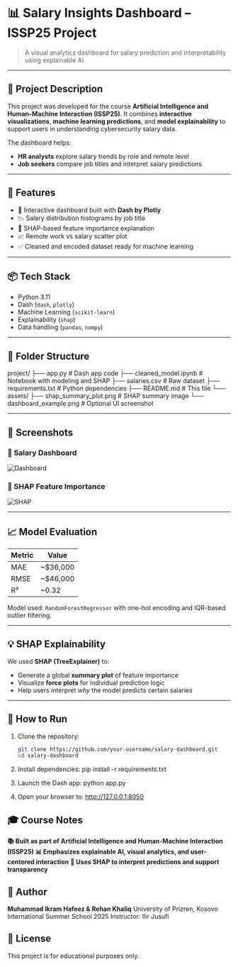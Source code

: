 # 📊 Salary Insights Dashboard – ISSP25 Project

> A visual analytics dashboard for salary prediction and interpretability using explainable AI.

---

## 📁 Project Description

This project was developed for the course **Artificial Intelligence and Human-Machine Interaction (ISSP25)**. It combines **interactive visualizations**, **machine learning predictions**, and **model explainability** to support users in understanding cybersecurity salary data.

The dashboard helps:
- **HR analysts** explore salary trends by role and remote level
- **Job seekers** compare job titles and interpret salary predictions

---

## 🚀 Features

- 📌 Interactive dashboard built with **Dash by Plotly**
- 📉 Salary distribution histograms by job title
- 🧠 SHAP-based feature importance explanation
- 📈 Remote work vs salary scatter plot
- ✅ Cleaned and encoded dataset ready for machine learning

---

## 📦 Tech Stack

- Python 3.11
- Dash (`dash`, `plotly`)
- Machine Learning (`scikit-learn`)
- Explainability (`shap`)
- Data handling (`pandas`, `numpy`)

---

## 📂 Folder Structure

project/
├── app.py # Dash app code
├── cleaned_model.ipynb # Notebook with modeling and SHAP
├── salaries.csv # Raw dataset
├── requirements.txt # Python dependencies
├── README.md # This file
└── assets/
├── shap_summary_plot.png # SHAP summary image
└── dashboard_example.png # Optional UI screenshot

---

## 📸 Screenshots

### 🔹 Salary Dashboard

![Dashboard](assets/dashboard_example.png)

### 🔹 SHAP Feature Importance

![SHAP](assets/shap_summary_plot.png)

---

## 📈 Model Evaluation

| Metric | Value         |
|--------|---------------|
| MAE    | ~$36,000      |
| RMSE   | ~$46,000      |
| R²     | ~0.32         |

Model used: `RandomForestRegressor` with one-hot encoding and IQR-based outlier filtering.

---

## 💡 SHAP Explainability

We used **SHAP (TreeExplainer)** to:
- Generate a global **summary plot** of feature importance
- Visualize **force plots** for individual prediction logic
- Help users interpret *why* the model predicts certain salaries

---

## 🧠 How to Run

1. Clone the repository:
   ```bash
   git clone https://github.com/your-username/salary-dashboard.git
   cd salary-dashboard
2. Install dependencies:
pip install -r requirements.txt

3. Launch the Dash app:
python app.py

4. Open your browser to: http://127.0.0.1:8050

##   🎓 Course Notes
**📚  Built as part of Artificial Intelligence and Human-Machine Interaction (ISSP25)**
**📊  Emphasizes explainable AI, visual analytics, and user-centered interaction**
**🧠  Uses SHAP to interpret predictions and support transparency**

## 👤 Author
**Muhammad Ikram Hafeez & Rehan Khaliq**
University of Prizren, Kosovo
International Summer School 2025
Instructor: Ilir Jusufi

## 📜 License
This project is for educational purposes only.
